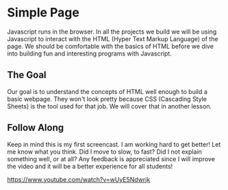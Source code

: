 # Simple Page

Javascript runs in the browser. In all the projects we build we will be using Javascript to interact with the HTML (Hyper Text Markup Language) of the page. We should be comfortable with the basics of HTML before we dive into building fun and interesting programs with Javascript.

## The Goal

Our goal is to understand the concepts of HTML well enough to build a basic webpage. They won't look pretty because CSS (Cascading Style Sheets) is the tool used for that job. We will cover that in another lesson.

## Follow Along
Keep in mind this is my first screencast. I am working hard to get better! Let me know what you think. Did I move to slow, to fast? Did I not explain something well, or at all? Any feedback is appreciated since I will improve the video and it will be a better experience for all students!

https://www.youtube.com/watch?v=wUyE5Ndwrjk
